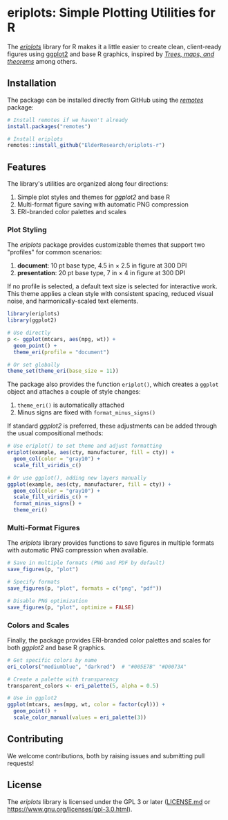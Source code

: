 # eriplots: Simple Plotting Utilities for R

The *[eriplots][]* library for R makes it a little easier to
create clean, client-ready figures using [ggplot2][] and base R
graphics, inspired by *[Trees, maps, and theorems][tmth]* among
others.

[eriplots]: https://github.com/ElderResearch/eriplots-r
[ggplot2]: https://ggplot2.tidyverse.org/
[tmth]: https://www.principiae.be/X0100.php

## Installation

The package can be installed directly from GitHub using the
_[remotes][]_ package:

```r
# Install remotes if we haven't already
install.packages("remotes")

# Install eriplots
remotes::install_github("ElderResearch/eriplots-r")
```

[remotes]: https://remotes.r-lib.org/

## Features

The library's utilities are organized along four directions:

1. Simple plot styles and themes for _ggplot2_ and base R
2. Multi-format figure saving with automatic PNG compression
3. ERI-branded color palettes and scales

### Plot Styling

The _eriplots_ package provides customizable themes that support
two "profiles" for common scenarios:

1. **document**: 10 pt base type, 4.5 in × 2.5 in figure at 300 DPI
2. **presentation**: 20 pt base type, 7 in × 4 in figure at 300 DPI

If no profile is selected, a default text size is selected for
interactive work. This theme applies a clean style with
consistent spacing, reduced visual noise, and harmonically-scaled
text elements.

```r
library(eriplots)
library(ggplot2)

# Use directly
p <- ggplot(mtcars, aes(mpg, wt)) + 
  geom_point() +
  theme_eri(profile = "document")

# Or set globally
theme_set(theme_eri(base_size = 11))
```

The package also provides the function `eriplot()`, which creates
a `ggplot` object and attaches a couple of style changes:

1. `theme_eri()` is automatically attached
2. Minus signs are fixed with `format_minus_signs()`

If standard _ggplot2_ is preferred, these adjustments can be
added through the usual compositional methods:

```r
# Use eriplot() to set theme and adjust formatting
eriplot(example, aes(cty, manufacturer, fill = cty)) +
  geom_col(color = "gray10") +
  scale_fill_viridis_c()

# Or use ggplot(), adding new layers manually
ggplot(example, aes(cty, manufacturer, fill = cty)) +
  geom_col(color = "gray10") +
  scale_fill_viridis_c() +
  format_minus_signs() +
  theme_eri()
```

### Multi-Format Figures

The _eriplots_ library provides functions to save figures in
multiple formats with automatic PNG compression when available.

```r
# Save in multiple formats (PNG and PDF by default)
save_figures(p, "plot")

# Specify formats
save_figures(p, "plot", formats = c("png", "pdf"))

# Disable PNG optimization
save_figures(p, "plot", optimize = FALSE)
```

### Colors and Scales

Finally, the package provides ERI-branded color palettes and
scales for both _ggplot2_ and base R graphics.

```r
# Get specific colors by name
eri_colors("mediumblue", "darkred")  # "#005E7B" "#D0073A"

# Create a palette with transparency
transparent_colors <- eri_palette(5, alpha = 0.5)

# Use in ggplot2
ggplot(mtcars, aes(mpg, wt, color = factor(cyl))) +
  geom_point() +
  scale_color_manual(values = eri_palette(3))
```

## Contributing

We welcome contributions, both by raising issues and submitting pull requests!

## License

The _eriplots_ library is licensed under the GPL 3 or later
([LICENSE.md](./LICENSE.md) or
<https://www.gnu.org/licenses/gpl-3.0.html>).
